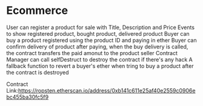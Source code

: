 # Ecommerce

User can register a product for sale with Title, Description and Price
Events to show registered product, bought product, delivered product
Buyer can buy a product registered using the product ID and paying in ether
Buyer can confirm delivery of product after paying, when the buy delivery is called, the contract transfers the paid amonut to the product seller
Contract Manager can call selfDestruct to destroy the contract if there's any hack
A fallback function to revert a buyer's ether when tring to buy a product after the contract is destroyed


Contract Link:https://ropsten.etherscan.io/address/0xb141c611e25af40e2559c0906ebc455ba30fc5f9
